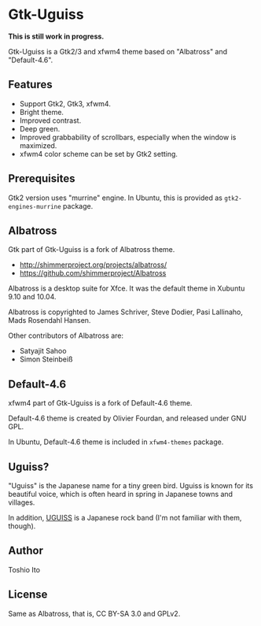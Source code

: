 # Gtk-Uguiss

**This is still work in progress.**

Gtk-Uguiss is a Gtk2/3 and xfwm4 theme based on "Albatross" and "Default-4.6".

## Features

* Support Gtk2, Gtk3, xfwm4.
* Bright theme.
* Improved contrast.
* Deep green.
* Improved grabbability of scrollbars, especially when the window is maximized.
* xfwm4 color scheme can be set by Gtk2 setting.


## Prerequisites

Gtk2 version uses "murrine" engine.
In Ubuntu, this is provided as `gtk2-engines-murrine` package.


## Albatross

Gtk part of Gtk-Uguiss is a fork of Albatross theme.

* http://shimmerproject.org/projects/albatross/
* https://github.com/shimmerproject/Albatross

Albatross is a desktop suite for Xfce.
It was the default theme in Xubuntu 9.10 and 10.04.

Albatross is copyrighted to 
James Schriver, Steve Dodier, Pasi Lallinaho, Mads Rosendahl Hansen.

Other contributors of Albatross are:

* Satyajit Sahoo
* Simon Steinbeiß


## Default-4.6

xfwm4 part of Gtk-Uguiss is a fork of Default-4.6 theme.

Default-4.6 theme is created by Olivier Fourdan, and released under GNU GPL.

In Ubuntu, Default-4.6 theme is included in `xfwm4-themes` package.

## Uguiss?

"Uguiss" is the Japanese name for a tiny green bird.
Uguiss is known for its beautiful voice, which is often heard in spring in Japanese towns and villages.

In addition, [UGUISS](http://ja.wikipedia.org/wiki/UGUISS) is a Japanese rock band (I'm not familiar with them, though).

## Author

Toshio Ito

## License

Same as Albatross, that is, CC BY-SA 3.0 and GPLv2.

